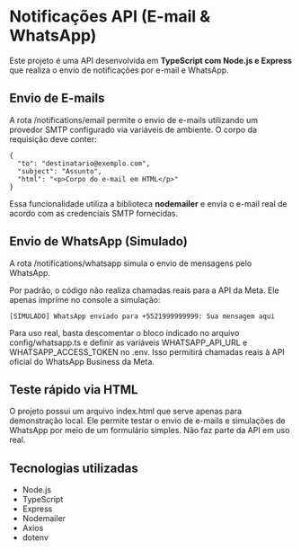 # Notificações API (E-mail & WhatsApp)

Este projeto é uma API desenvolvida em **TypeScript com Node.js e Express** que realiza o envio de notificações por e-mail e WhatsApp.

## Envio de E-mails

A rota /notifications/email permite o envio de e-mails utilizando um provedor SMTP configurado via variáveis de ambiente.
O corpo da requisição deve conter:

```
{
  "to": "destinatario@exemplo.com",
  "subject": "Assunto",
  "html": "<p>Corpo do e-mail em HTML</p>"
}
```

Essa funcionalidade utiliza a biblioteca **nodemailer** e envia o e-mail real de acordo com as credenciais SMTP fornecidas.

## Envio de WhatsApp (Simulado)
A rota /notifications/whatsapp simula o envio de mensagens pelo WhatsApp.

Por padrão, o código não realiza chamadas reais para a API da Meta. Ele apenas imprime no console a simulação:

```
[SIMULADO] WhatsApp enviado para +5521999999999: Sua mensagem aqui
```
Para uso real, basta descomentar o bloco indicado no arquivo config/whatsapp.ts e definir as variáveis WHATSAPP_API_URL e WHATSAPP_ACCESS_TOKEN no .env. Isso permitirá chamadas reais à API oficial do WhatsApp Business da Meta.

## Teste rápido via HTML
O projeto possui um arquivo index.html que serve apenas para demonstração local.
Ele permite testar o envio de e-mails e simulações de WhatsApp por meio de um formulário simples. Não faz parte da API em uso real.

## Tecnologias utilizadas
- Node.js
- TypeScript
- Express
- Nodemailer
- Axios
- dotenv
